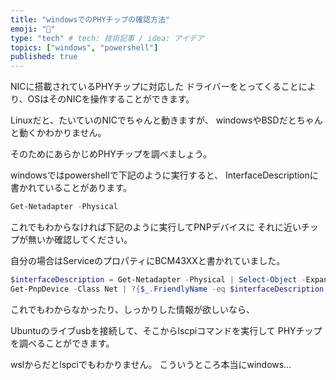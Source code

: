 ```yaml
---
title: "windowsでのPHYチップの確認方法"
emoji: "🎉"
type: "tech" # tech: 技術記事 / idea: アイデア
topics: ["windows", "powershell"]
published: true
---
```


NICに搭載されているPHYチップに対応した
ドライバーをとってくることにより、OSはそのNICを操作することができます。

Linuxだと、たいていのNICでちゃんと動きますが、
windowsやBSDだとちゃんと動くかわかりません。

そのためにあらかじめPHYチップを調べましょう。

windowsではpowershellで下記のように実行すると、
InterfaceDescriptionに書かれていることがあります。

```powershell
Get-Netadapter -Physical
```

これでもわからなければ下記のように実行してPNPデバイスに
それに近いチップが無いか確認してください。

自分の場合はServiceのプロパティにBCM43XXと書かれていました。

```powershell
$interfaceDescription = Get-Netadapter -Physical | Select-Object -ExpandProperty InterfaceDescription
Get-PnpDevice -Class Net | ?{$_.FriendlyName -eq $interfaceDescription } | Format-List *
```

これでもわからなかったり、しっかりした情報が欲しいなら、

Ubuntuのライブusbを接続して、そこからlscpiコマンドを実行して
PHYチップを調べることができます。

wslからだとlspciでもわかりません。
こういうところ本当にwindows...
